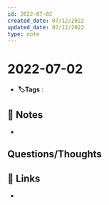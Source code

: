 ```yaml
---
id: 2022-07-02
created_date: 07/12/2022
updated_date: 07/12/2022
type: note
---
```


#  2022-07-02
- **🏷️Tags** :   
[ ](#anki-card)
## 📝 Notes
- 


## Questions/Thoughts


## 🔗 Links
- 